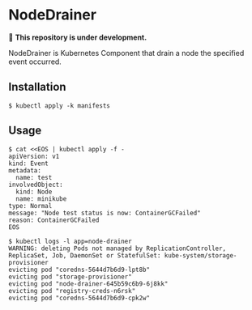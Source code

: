 # NodeDrainer

:construction: **This repository is under development.**

NodeDrainer is Kubernetes Component that drain a node the specified event occurred.

## Installation

```shell
$ kubectl apply -k manifests
```

## Usage

```shell
$ cat <<EOS | kubectl apply -f -
apiVersion: v1
kind: Event
metadata:
  name: test
involvedObject:
  kind: Node
  name: minikube
type: Normal
message: "Node test status is now: ContainerGCFailed"
reason: ContainerGCFailed
EOS

$ kubectl logs -l app=node-drainer
WARNING: deleting Pods not managed by ReplicationController, ReplicaSet, Job, DaemonSet or StatefulSet: kube-system/storage-provisioner
evicting pod "coredns-5644d7b6d9-lpt8b"
evicting pod "storage-provisioner"
evicting pod "node-drainer-645b59c6b9-6j8kk"
evicting pod "registry-creds-n6rsk"
evicting pod "coredns-5644d7b6d9-cpk2w"
```
